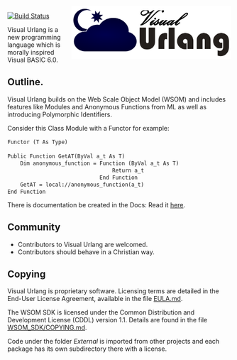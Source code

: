 <img src="doc/urlang.png" height="120" align="right">

[![Build Status][1]][2]

[1]: https://img.shields.io/appveyor/ci/DangerRust/visual-urlang.svg
[2]: https://ci.appveyor.com/project/DangerRust/visual-urlang

Visual Urlang is a new programming language which is morally inspired Visual
BASIC 6.0. 

## Outline.

Visual Urlang builds on the Web Scale Object Model (WSOM) and includes features
like Modules and Anonymous Functions from ML as well as introducing
Polymorphic Identifiers.

Consider this Class Module with a Functor for example:

```vb6
Functor (T As Type)

Public Function GetAT(ByVal a_t As T)
    Dim anonymous_function = Function (ByVal a_t As T)
                                 Return a_t
                             End Function
    GetAT = local://anonymous_function(a_t)
End Function
```

There is documentation be created in the Docs: Read it [here](doc/README.md).

## Community
 - Contributors to Visual Urlang are welcomed.
 - Contributors should behave in a Christian way.

## Copying
Visual Urlang is proprietary software. Licensing terms are detailed in the
End-User License Agreement, available in the file [EULA.md](EULA.md).

The WSOM SDK is licensed under the Common Distribution and Development License
(CDDL) version 1.1. Details are found in the file [WSOM_SDK/COPYING.md](WSOM_SDK/COPYING.md).

Code under the folder *External* is imported from other projects and each package
has its own subdirectory there with a license.